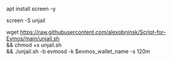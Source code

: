 apt install screen -y

screen -S unjail




wget https://raw.githubusercontent.com/alexobninsk/Script-for-Evmos/main/unjail.sh \
&& chmod +x unjail.sh \
&& ./unjail.sh -b evmosd -k $evmos_wallet_name -s 120m
